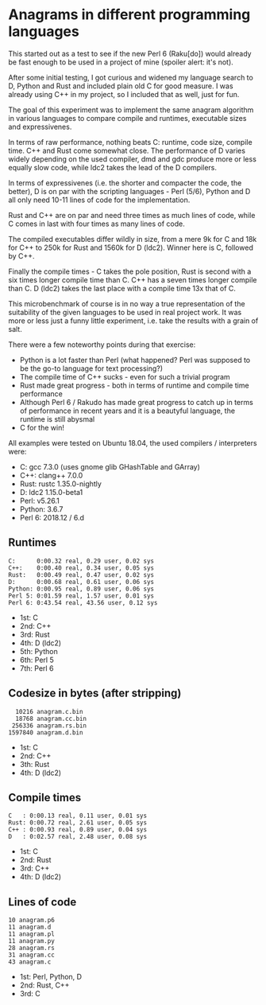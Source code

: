 # Anagrams in different programming languages

This started out as a test to see if the new Perl 6 (Raku[do]) would already be
fast enough to be used in a project of mine (spoiler alert: it's not).

After some initial testing, I got curious and widened my language search to D,
Python and Rust and included plain old C for good measure. I was already using
C++ in my project, so I included that as well, just for fun.

The goal of this experiment was to implement the same anagram algorithm in various
languages to compare compile and runtimes, executable sizes and expressivenes.

In terms of raw performance, nothing beats C: runtime, code size, compile time.
C++ and Rust come somewhat close. The performance of D varies widely depending
on the used compiler, dmd and gdc produce more or less equally slow code, while
ldc2 takes the lead of the D compilers.

In terms of expressivenes (i.e. the shorter and compacter the code, the better),
D is on par with the scripting languages - Perl (5/6), Python and D all only need
10-11 lines of code for the implementation.

Rust and C++ are on par and need three times as much lines of code, while C comes
in last with four times as many lines of code.

The compiled executables differ wildly in size, from a mere 9k for C and 18k for
C++ to 250k for Rust and 1560k for D (ldc2). Winner here is C, followed by C++.

Finally the compile times - C takes the pole position, Rust is second with a six
times longer compile time than C. C++ has a seven times longer compile than C.
D (ldc2) takes the last place with a compile time 13x that of C.

This microbenchmark of course is in no way a true representation of the suitability
of the given languages to be used in real project work. It was more or less just a
funny little experiment, i.e. take the results with a grain of salt.

There were a few noteworthy points during that exercise:
* Python is a lot faster than Perl (what happened? Perl was supposed to be the go-to language for text processing?)
* The compile time of C++ sucks - even for such a trivial program
* Rust made great progress - both in terms of runtime and compile time performance
* Although Perl 6 / Rakudo has made great progress to catch up in terms of performance in recent years and it is a beautyful language, the runtime is still abysmal
* C for the win!

All examples were tested on Ubuntu 18.04, the used compilers / interpreters were:
* C:      gcc 7.3.0 (uses gnome glib GHashTable and GArray)
* C++:    clang++ 7.0.0
* Rust:   rustc 1.35.0-nightly
* D:      ldc2 1.15.0-beta1
* Perl:   v5.26.1
* Python: 3.6.7
* Perl 6: 2018.12 / 6.d

## Runtimes
	C:      0:00.32 real, 0.29 user, 0.02 sys
	C++:    0:00.40 real, 0.34 user, 0.05 sys
	Rust:   0:00.49 real, 0.47 user, 0.02 sys
	D:      0:00.68 real, 0.61 user, 0.06 sys
	Python: 0:00.95 real, 0.89 user, 0.06 sys
	Perl 5: 0:01.59 real, 1.57 user, 0.01 sys
	Perl 6: 0:43.54 real, 43.56 user, 0.12 sys

* 1st: C
* 2nd: C++
* 3rd: Rust
* 4th: D (ldc2)
* 5th: Python
* 6th: Perl 5
* 7th: Perl 6

## Codesize in bytes (after stripping)
	  10216 anagram.c.bin
	  18768 anagram.cc.bin
	 256336 anagram.rs.bin
	1597840 anagram.d.bin

* 1st: C
* 2nd: C++
* 3th: Rust
* 4th: D (ldc2)

## Compile times
	C   : 0:00.13 real, 0.11 user, 0.01 sys
	Rust: 0:00.72 real, 2.61 user, 0.05 sys
	C++ : 0:00.93 real, 0.89 user, 0.04 sys
	D   : 0:02.57 real, 2.48 user, 0.08 sys

* 1st: C
* 2nd: Rust
* 3rd: C++
* 4th: D (ldc2)

## Lines of code
	10 anagram.p6
	11 anagram.d
	11 anagram.pl
	11 anagram.py
	28 anagram.rs
	31 anagram.cc
	43 anagram.c

* 1st: Perl, Python, D
* 2nd: Rust, C++
* 3rd: C

